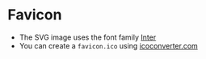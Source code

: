 # Favicon

* The SVG image uses the font family [Inter](https://rsms.me/inter/)
* You can create a `favicon.ico` using [icoconverter.com](https://www.icoconverter.com/)


